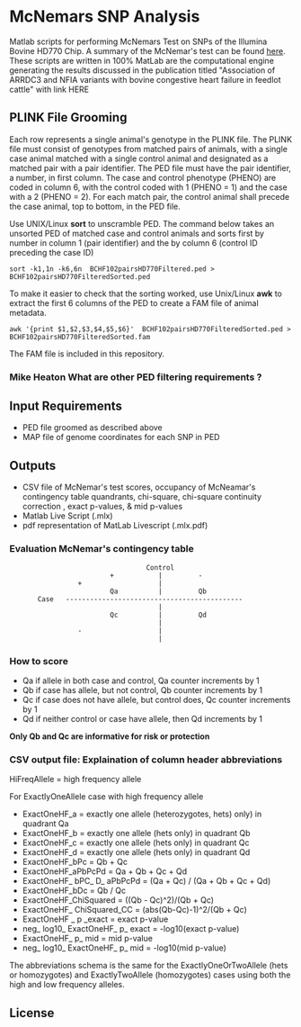 # McNemars SNP Analysis
Matlab scripts for performing McNemars Test on SNPs of the Illumina Bovine HD770 Chip. A summary of the McNemar's test can be found [here](https://en.wikipedia.org/wiki/McNemar%27s_test).  These scripts are written in 100% MatLab are the computational engine generating the results discussed in the publication titled "Association of ARRDC3 and NFIA variants with bovine congestive heart failure in feedlot cattle" with link HERE
 
##  PLINK File Grooming
Each row represents a single animal's genotype in the PLINK file. The PLINK file must consist of genotypes from matched pairs of animals, with a single case animal matched with a single control animal and designated as a matched pair with a pair identifier.  The PED file must have the pair identifier, a number, in first column. The case and control phenotype (PHENO) are coded in column 6, with the  control coded with 1 (PHENO = 1) and the case with a 2 (PHENO = 2). For each match pair, the control animal shall precede the case animal, top to bottom, in the PED file.    

Use UNIX/Linux **sort** to unscramble PED. The command below takes an unsorted PED of matched case and control animals and sorts first by number in column 1 (pair identifier) and the by column 6 (control ID preceding the case ID)

`sort -k1,1n -k6,6n  BCHF102pairsHD770Filtered.ped > BCHF102pairsHD770FilteredSorted.ped`

To make it easier to check that the sorting worked, use Unix/Linux **awk** to extract the first 6 columns of the PED to create a FAM file of animal metadata.

`awk '{print $1,$2,$3,$4,$5,$6}'  BCHF102pairsHD770FilteredSorted.ped >  BCHF102pairsHD770FilteredSorted.fam`

The FAM file is included in this repository.

### Mike Heaton What are other PED filtering requirements ?
 
## Input Requirements
* PED file groomed as described above
* MAP file of genome coordinates for each SNP in PED

## Outputs
* CSV file of McNemar's test scores, occupancy of McNeamar's contingency table quandrants,  chi-square, chi-square continuity correction , exact p-values, & mid p-values
* Matlab Live Script (.mlx)
* pdf representation of MatLab Livescript (.mlx.pdf) 

###  Evaluation McNemar's contingency table


                                      Control
                             +           |         -
                     +                   |
                             Qa          |         Qb
           Case   --------------------------------------------
                                         |
                             Qc          |         Qd
                                         |
                     -                   |
                                         |



### How to score
* Qa if allele in both case and control, Qa counter increments by 1
* Qb if case has allele, but not control, Qb counter increments by 1
* Qc if case does not have allele, but control does, Qc counter increments by 1
* Qd if neither control or case have allele, then Qd increments by 1

**Only Qb and Qc are informative for risk or protection**


### CSV output file: Explaination of column header abbreviations

HiFreqAllele = high frequency allele

For ExactlyOneAllele case with high frequency allele

* ExactOneHF_a = exactly one allele (heterozygotes, hets) only) in quadrant Qa  
* ExactOneHF_b = exactly one allele (hets only) in quadrant Qb
* ExactOneHF_c = exactly one allele (hets only) in quadrant Qc
* ExactOneHF_d = exactly one allele (hets only) in quadrant Qd
* ExactOneHF_bPc = Qb + Qc
* ExactOneHF_aPbPcPd = Qa + Qb + Qc + Qd
* ExactOneHF_ bPC_ D_ aPbPcPd = (Qa + Qc) / (Qa + Qb + Qc + Qd)
* ExactOneHF_bDc = Qb / Qc
* ExactOneHF_ChiSquared = ((Qb - Qc)^2)/(Qb + Qc)
* ExactOneHF_ ChiSquared_CC =  (abs(Qb-Qc)-1)^2/(Qb + Qc)
* ExactOneHF _ p _exact =  exact p-value
* neg_ log10_ ExactOneHF_ p_ exact =  -log10(exact p-value)
* ExactOneHF_ p_ mid = mid p-value
* neg_ log10_ ExactOneHF_ p_ mid =  -log10(mid p-value)

The abbreviations schema is the same for the ExactlyOneOrTwoAllele (hets or homozygotes) and ExactlyTwoAllele (homozygotes) cases using both the high and low frequency alleles.


## License
 
